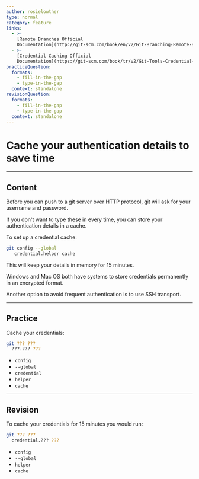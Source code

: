 ```yaml
---
author: rosielowther
type: normal
category: feature
links:
  - >-
    [Remote Branches Official
    Documentation](http://git-scm.com/book/en/v2/Git-Branching-Remote-Branches){website}
  - >-
    [Credential Caching Official
    Documentation](https://git-scm.com/book/tr/v2/Git-Tools-Credential-Storage#_credential_caching){website}
practiceQuestion:
  formats:
    - fill-in-the-gap
    - type-in-the-gap
  context: standalone
revisionQuestion:
  formats:
    - fill-in-the-gap
    - type-in-the-gap
  context: standalone
---
```


# Cache your authentication details to save time


---

## Content

Before you can push to a git server over HTTP protocol, git will ask for your username and password.

If you don't want to type these in every time, you can store your authentication details in a cache.

To set up a credential cache:

```bash
git config --global 
   credential.helper cache
```

This will keep your details in memory for 15 minutes.

Windows and Mac OS both have systems to store credentials permanently in an encrypted format.

Another option to avoid frequent authentication is to use SSH transport.


---

## Practice

Cache your credentials:

```bash
git ??? ???
  ???.??? ???
```

- `config`
- `--global`
- `credential`
- `helper`
- `cache`


---

## Revision

To cache your credentials for 15 minutes you would run:

```bash
git ??? ??? 
  credential.??? ???
```

- `config`
- `--global`
- `helper`
- `cache`
